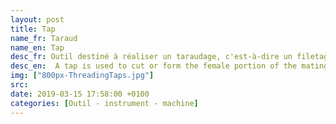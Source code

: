 ```yaml
---
layout: post
title: Tap
name_fr: Taraud
name_en: Tap
desc_fr: Outil destiné à réaliser un taraudage, c'est-à-dire un filetage à l'intérieur d'un tube initialement lisse.
desc_en:  A tap is used to cut or form the female portion of the mating pair (e.g. a nut).  Process&#58; tapping
img: ["800px-ThreadingTaps.jpg"]
src: 
date: 2019-03-15 17:58:00 +0100
categories: [Outil - instrument - machine]
---
```


